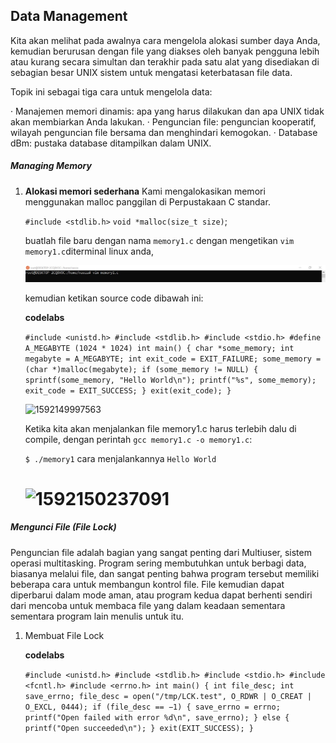 ## Data Management

Kita akan melihat pada awalnya cara mengelola alokasi sumber daya Anda, kemudian berurusan dengan file yang diakses oleh banyak pengguna lebih atau kurang secara simultan dan terakhir pada satu alat yang disediakan di sebagian besar UNIX sistem untuk mengatasi keterbatasan file data.

Topik ini sebagai tiga cara untuk mengelola data:

· Manajemen memori dinamis: apa yang harus dilakukan dan apa UNIX tidak akan membiarkan Anda lakukan.
· Penguncian file: penguncian kooperatif, wilayah penguncian file bersama dan menghindari  kemogokan.
· Database dBm: pustaka database ditampilkan dalam UNIX.

##### **Managing Memory**

1. **Alokasi memori sederhana**
   Kami mengalokasikan memori menggunakan malloc panggilan di Perpustakaan C standar.

   `#include <stdlib.h>`
   `void *malloc(size_t size)`;

   buatlah file baru dengan nama `memory1.c` dengan mengetikan `vim memory1.c`diterminal linux anda, 

   ![1592149772034](assets/images/vim-memory1c.png)

   kemudian ketikan source code dibawah ini: 

   **codelabs**

   `#include <unistd.h>
   #include <stdlib.h>
   #include <stdio.h>
   #define A_MEGABYTE (1024 * 1024)
   int main()
   {
   char *some_memory;
   int megabyte = A_MEGABYTE;
   int exit_code = EXIT_FAILURE;
   some_memory = (char *)malloc(megabyte);
   if (some_memory != NULL) {
   sprintf(some_memory, "Hello World\n");
   printf("%s", some_memory);
   exit_code = EXIT_SUCCESS;
   }
   exit(exit_code);
   }
   `

   ![1592149997563](C:\Users\Naoza\Desktop\UAS\memory1c.png)

   Ketika kita akan menjalankan file memory1.c harus terlebih dalu di compile, dengan perintah `gcc memory1.c -o memory1.c`:

   `$ ./memory1` cara menjalankannya
   `Hello World`

   # ![1592150237091](C:\Users\Naoza\Desktop\UAS\hasil-memory1.png)

##### **Mengunci File (File Lock)**

Penguncian file adalah bagian yang sangat penting dari Multiuser, sistem operasi multitasking. Program sering membutuhkan untuk berbagi data, biasanya melalui file, dan sangat penting bahwa program tersebut memiliki beberapa cara untuk membangun kontrol file. File kemudian dapat diperbarui dalam mode aman, atau program kedua dapat berhenti sendiri dari mencoba untuk membaca file yang dalam keadaan sementara sementara program lain menulis untuk itu.

1. Membuat File Lock

   **codelabs**

   `#include <unistd.h>
   #include <stdlib.h>
   #include <stdio.h>
   #include <fcntl.h>
   #include <errno.h>
   int main()
   {
   int file_desc;
   int save_errno;
   file_desc = open("/tmp/LCK.test", O_RDWR | O_CREAT | O_EXCL, 0444);
   if (file_desc == −1) {
   save_errno = errno;
   printf("Open failed with error %d\n", save_errno);
   }
   else {
   printf("Open succeeded\n");
   }
   exit(EXIT_SUCCESS);
   }`

   







